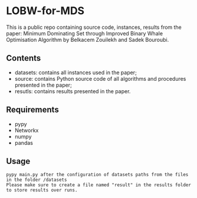 # LOBW-for-MDS
This is a public repo containing source code, instances, results from the paper: Minimum Dominating Set through Improved Binary
Whale Optimisation Algorithm by Belkacem Zouilekh and Sadek Bouroubi.

## Contents
- datasets: contains all instances used in the paper;
- source: contains Python source code of all algorithms and procedures presented in the paper;
- resutls: contains results presented in the paper.

## Requirements
- pypy
- Networkx
- numpy
- pandas

## Usage
```
pypy main.py after the configuration of datasets paths from the files in the folder /datasets
Please make sure to create a file named "result" in the results folder to store results over runs.

```

